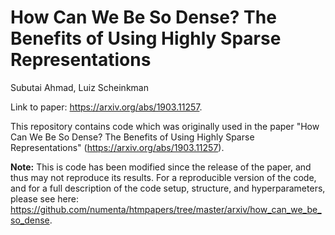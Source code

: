# How Can We Be So Dense? The Benefits of Using Highly Sparse Representations

Subutai Ahmad, Luiz Scheinkman

Link to paper: https://arxiv.org/abs/1903.11257.

This repository contains code which was originally used in the paper "How Can We Be So Dense? The Benefits of Using Highly Sparse Representations" (https://arxiv.org/abs/1903.11257).

**Note:** This is code has been modified since the release of the paper, and thus may not reproduce its results. For a reproducible version of the code, and for a full description of the code setup, structure, and hyperparameters, please see here: https://github.com/numenta/htmpapers/tree/master/arxiv/how_can_we_be_so_dense.
